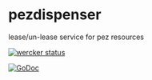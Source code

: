 # pezdispenser
lease/un-lease service for pez resources

[![wercker status](https://app.wercker.com/status/a5a7ae5aabd3811074b03c4a2098d1e4/m/master "wercker status")](https://app.wercker.com/project/bykey/a5a7ae5aabd3811074b03c4a2098d1e4)

[![GoDoc](https://godoc.org/github.com/pivotalservices/pezdispenser?status.png)](http://godoc.org/github.com/pivotalservices/pezdispenser)

